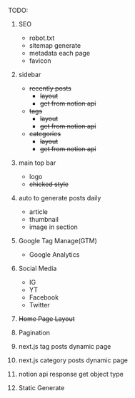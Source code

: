 

TODO:
1. SEO
    - robot.txt
    - sitemap generate
    - metadata each page
    - favicon

2. sidebar
    - ~~recently posts~~
        - ~~layout~~
        - ~~get from notion api~~
    - ~~tags~~ 
        - ~~layout~~
        - ~~get from notion api~~
    - ~~categories~~
        - ~~layout~~
        - ~~get from notion api~~

3. main top bar
    - logo
    - ~~chicked style~~ 

4. auto to generate posts daily
    - article
    - thumbnail
    - image in section

5. Google Tag Manage(GTM)
    - Google Analytics

6. Social Media
    - IG
    - YT
    - Facebook
    - Twitter

7. ~~Home Page Layout~~

8. Pagination

9. next.js tag posts dynamic page

10. next.js category posts dynamic page

11. notion api response get object type

12. Static Generate
